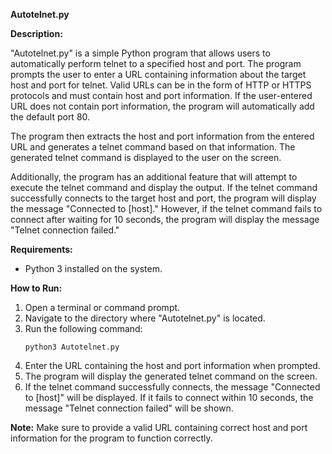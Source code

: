 **Autotelnet.py**

**Description:**

"Autotelnet.py" is a simple Python program that allows users to automatically perform telnet to a specified host and port. The program prompts the user to enter a URL containing information about the target host and port for telnet. Valid URLs can be in the form of HTTP or HTTPS protocols and must contain host and port information. If the user-entered URL does not contain port information, the program will automatically add the default port 80.

The program then extracts the host and port information from the entered URL and generates a telnet command based on that information. The generated telnet command is displayed to the user on the screen.

Additionally, the program has an additional feature that will attempt to execute the telnet command and display the output. If the telnet command successfully connects to the target host and port, the program will display the message "Connected to [host]." However, if the telnet command fails to connect after waiting for 10 seconds, the program will display the message "Telnet connection failed."

**Requirements:**
- Python 3 installed on the system.

**How to Run:**
1. Open a terminal or command prompt.
2. Navigate to the directory where "Autotelnet.py" is located.
3. Run the following command:
   ```
   python3 Autotelnet.py
   ```
4. Enter the URL containing the host and port information when prompted.
5. The program will display the generated telnet command on the screen.
6. If the telnet command successfully connects, the message "Connected to [host]" will be displayed. If it fails to connect within 10 seconds, the message "Telnet connection failed" will be shown.

**Note:** Make sure to provide a valid URL containing correct host and port information for the program to function correctly.